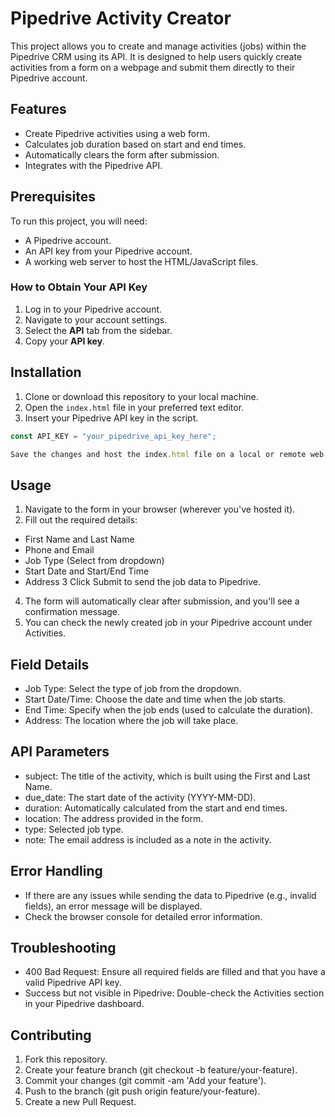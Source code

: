 # Pipedrive Activity Creator

This project allows you to create and manage activities (jobs) within the Pipedrive CRM using its API. It is designed to help users quickly create activities from a form on a webpage and submit them directly to their Pipedrive account.

## Features

- Create Pipedrive activities using a web form.
- Calculates job duration based on start and end times.
- Automatically clears the form after submission.
- Integrates with the Pipedrive API.

## Prerequisites

To run this project, you will need:

- A Pipedrive account.
- An API key from your Pipedrive account.
- A working web server to host the HTML/JavaScript files.

### How to Obtain Your API Key

1. Log in to your Pipedrive account.
2. Navigate to your account settings.
3. Select the **API** tab from the sidebar.
4. Copy your **API key**.

## Installation

1. Clone or download this repository to your local machine.
2. Open the `index.html` file in your preferred text editor.
3. Insert your Pipedrive API key in the script.

```js
const API_KEY = "your_pipedrive_api_key_here";

Save the changes and host the index.html file on a local or remote web server.
```

## Usage
1. Navigate to the form in your browser (wherever you've hosted it).
2. Fill out the required details:
- First Name and Last Name
- Phone and Email
- Job Type (Select from dropdown)
- Start Date and Start/End Time
- Address
3 Click Submit to send the job data to Pipedrive.
4. The form will automatically clear after submission, and you'll see a confirmation message.
5. You can check the newly created job in your Pipedrive account under Activities.

## Field Details

- Job Type: Select the type of job from the dropdown.
- Start Date/Time: Choose the date and time when the job starts.
- End Time: Specify when the job ends (used to calculate the duration).
- Address: The location where the job will take place.

## API Parameters

- subject: The title of the activity, which is built using the First and Last Name.
- due_date: The start date of the activity (YYYY-MM-DD).
- duration: Automatically calculated from the start and end times.
- location: The address provided in the form.
- type: Selected job type.
- note: The email address is included as a note in the activity.

## Error Handling

- If there are any issues while sending the data to Pipedrive (e.g., invalid fields), an error message will be displayed.
- Check the browser console for detailed error information.

## Troubleshooting

- 400 Bad Request: Ensure all required fields are filled and that you have a valid Pipedrive API key.
- Success but not visible in Pipedrive: Double-check the Activities section in your Pipedrive dashboard.

## Contributing

1. Fork this repository.
2. Create your feature branch (git checkout -b feature/your-feature).
3. Commit your changes (git commit -am 'Add your feature').
4. Push to the branch (git push origin feature/your-feature).
5. Create a new Pull Request.

